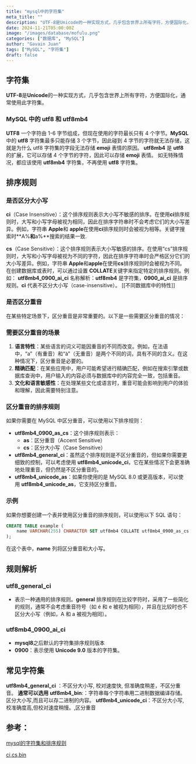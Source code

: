 ```yaml
---
title: "mysql中的字符集"
meta_title: ""
description: "UTF-8是Unicode的一种实现方式，几乎包含世界上所有字符，方便国际化，通常使用此字符集。"
date: 2024-11-21T05:00:00Z
image: "/images/database/mofulu.png"
categories: ["数据库", "MySQL"]
author: "Gavain Juan"
tags: ["MySQL", "字符集"]
draft: false
---
```

## 字符集

**UTF-8**是**Unicode**的一种实现方式，几乎包含世界上所有字符，方便国际化，通常使用此字符集。

### MySQL 中的 utf8 和 utf8mb4

**UTF8** 一个字符由 1-6 字节组成，但现在使用的字符最长只有 4 个字节。**MySQL** 中的 **utf8** 字符集最多只能存储 3 个字节，因此碰到 4 字节的字符就无法存储，这就是为什么 utf8 字符集的字段无法存储 **emoji** 表情的原因。
**utf8mb4** 是 **utf8** 的扩展，它可以存储 4 个字节的字符，因此可以存储 **emoji** 表情。
如无特殊情况，都应该使用 **utf8mb4** 字符集，不再使用 **utf8** 字符集。

## 排序规则

### 是否区分大小写

**ci**（Case Insensitive）：这个排序规则表示大小写不敏感的排序。在使用**ci**排序规则时，大写和小写字母被视为相同，因此在排序字符串时不会考虑它们的大小写差异。例如，字符串 **Apple**和 **apple**在使用**ci**排序规则时会被视为相等。关键字搜索时**A%**和**a%**搜索的结果一致.

**cs**（Case Sensitive）：这个排序规则表示大小写敏感的排序。在使用“cs”排序规则时，大写和小写字母被视为不同的字符，因此在排序字符串时会严格区分它们的大小写差异。例如，字符串 **Apple**和**apple**在使用**cs**排序规则时会被视为不同。
在创建数据库或表时，可以通过设置 **COLLATE**关键字来指定特定的排序规则。例如： **utf8mb4_0900_ai_ci** 名称解析：**utf8mb4** 是字符集，**0900_ai_ci** 是排序规则。**ci** 代表不区分大小写（case-insensitive）。
[[不同数据库中的特性]]

### 是否区分重音

在某些特定场景下，区分重音是非常重要的。以下是一些需要区分重音的情况：

### 需要区分重音的场景

1. **语言特性**：某些语言的词义可能因重音的不同而改变。例如，在法语中，“a”（有重音）和“à”（无重音）是两个不同的词，具有不同的含义。在这种情况下，区分重音是必要的。
2. **精确匹配**：在某些应用中，用户可能希望进行精确匹配，例如在搜索引擎或数据库查询中，用户输入的内容必须与数据库中的内容完全一致，包括重音。
3. **文化和语言敏感性**：在处理某些文化或语言时，重音可能会影响到用户的体验和理解，因此需要特别注意。

### 区分重音的排序规则

如果你需要在 MySQL 中区分重音，可以使用以下排序规则：

- **utf8mb4_0900_as_cs**：这个排序规则表示：
  - **as**：区分重音（Accent Sensitive）
  - **cs**：区分大小写（Case Sensitive）
- **utf8mb4_general_ci**：虽然这个排序规则是不区分重音的，但如果你需要更细致的控制，可以考虑使用 **utf8mb4_unicode_ci**，它在某些情况下会更准确地处理重音，但仍然是不区分重音的。
- **utf8mb4_unicode_as**：如果你使用的是 MySQL 8.0 或更高版本，可以使用 **utf8mb4_unicode_as**，它支持区分重音。

### 示例

如果你想要创建一个表并使用区分重音的排序规则，可以使用以下 SQL 语句：

```sql
CREATE TABLE example (
    name VARCHAR(255) CHARACTER SET utf8mb4 COLLATE utf8mb4_0900_as_cs
);
```

在这个表中，**name** 列将区分重音和大小写。

## 规则解析

### utf8_general_ci

- 表示一种通用的排序规则。**general** 排序规则在比较字符时，采用了一些简化的规则，通常不会考虑重音符号（如 é 和 e 被视为相同），并且在比较时也不区分大小写（例如，A 和 a 被视为相同）。

### utf8mb4_0900_ai_ci

- **mysql8**之后默认的字符集排序规则版本
- **0900**：表示使用 **Unicode 9.0** 版本的字符集。

## 常见字符集

**utf8mb4_general_ci** ：不区分大小写, 校对速度快, 但准确度稍差，不区分重音。   **通常可以选用**
**utf8mb4_bin**:：字符串每个字符串用二进制数据编译存储。 区分大小写,而且可以存二进制的内容。
**utf8mb4_unicode_ci**：不区分大小写, 校准确度高,但校对速度稍慢。,区分重音

## 参考：

[mysql的字符集和排序规则](https://tutorials.tinkink.net/zh-hans/mysql/character-set-and-collate.html)

[ci,cs,bin](https://blog.csdn.net/qq_36109477/article/details/136855716)
